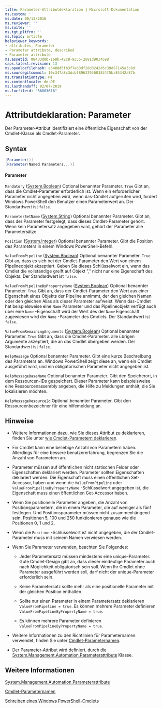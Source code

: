 ```yaml
---
title: Parameter-Attributdeklaration | Microsoft-Dokumentation
ms.custom: ''
ms.date: 09/13/2016
ms.reviewer: ''
ms.suite: ''
ms.tgt_pltfrm: ''
ms.topic: article
helpviewer_keywords:
- attributes, Parameter
- Parameter attribute, described
- Parameter attribute
ms.assetid: 08433d0b-169b-42c8-9335-2881d9034698
caps.latest.revision: 13
ms.openlocfilehash: a3488d5fb3f7eb3df28d0242d6c39d07145a3c8d
ms.sourcegitcommit: 10c347a8c3dcbf8962295601834f5ba85342a87b
ms.translationtype: MT
ms.contentlocale: de-DE
ms.lasthandoff: 02/07/2019
ms.locfileid: "56863616"
---
```

# <a name="parameter-attribute-declaration"></a>Attributdeklaration: Parameter

Der Parameter-Attribut identifiziert eine öffentliche Eigenschaft von der Cmdlet-Klasse als Cmdlet-Parameter.

## <a name="syntax"></a>Syntax

```csharp
[Parameter()]
[Parameter(Named Parameters...)]
```

#### <a name="parameters"></a>Parameter

`Mandatory` ([System.Boolean](/dotnet/api/System.Boolean)) Optional benannter Parameter. `True` Gibt an, dass die Cmdlet-Parameter erforderlich ist. Wenn ein erforderlicher Parameter nicht angegeben wird, wenn das-Cmdlet aufgerufen wird, fordert Windows PowerShell den Benutzer einen Parameterwert an. Der Standardwert ist `false`.

`ParameterSetName` ([System.String](/dotnet/api/System.String)) Optional benannter Parameter. Gibt an, dass der Parameter festgelegt, dass dieses Cmdlet-Parameter gehört. Wenn kein Parametersatz angegeben wird, gehört der Parameter alle Parametersätze.

`Position` ([System.Integer](/dotnet/api/System.Integer)) Optional benannter Parameter. Gibt die Position des Parameters in einem Windows PowerShell-Befehl.

`ValueFromPipeline` ([System.Boolean](/dotnet/api/System.Boolean)) Optional benannter Parameter. `True` Gibt an, dass es sich bei der Cmdlet-Parameter den Wert von einem Pipelineobjekt akzeptiert. Geben Sie dieses Schlüsselwort ein, wenn das Cmdlet die vollständige greift auf Objekt "," nicht nur eine Eigenschaft des Objekts. Der Standardwert ist `false`.

`ValueFromPipelineByPropertyName` ([System.Boolean](/dotnet/api/System.Boolean)) Optional benannter Parameter. `True` Gibt an, dass der Cmdlet-Parameter den Wert aus einer Eigenschaft eines Objekts der Pipeline annimmt, der den gleichen Namen oder den gleichen Alias als dieser Parameter aufweist. Wenn das-Cmdlet hat beispielsweise eine `Name` Parameter und das Pipelineobjekt verfügt auch über eine `Name` -Eigenschaft wird der Wert des der `Name` Eigenschaft zugewiesen wird der `Name` -Parameter des Cmdlets. Der Standardwert ist `false`.

`ValueFromRemainingArguments` ([System.Boolean](/dotnet/api/System.Boolean)) Optional benannter Parameter. `True` Gibt an, dass die Cmdlet-Parameter. alle übrigen Argumente akzeptiert, die an das Cmdlet übergeben werden. Der Standardwert ist `false`.

`HelpMessage` Optional benannter Parameter. Gibt eine kurze Beschreibung des Parameters an. Windows PowerShell zeigt diese an, wenn ein Cmdlet ausgeführt wird, und ein obligatorischen Parameter nicht angegeben ist.

`HelpMessageBaseName` Optional benannter Parameter. Gibt den Speicherort, in dem Ressourcen-IDs gespeichert. Dieser Parameter kann beispielsweise eine Ressourcenassembly angeben, die Hilfe zu Meldungen enthält, die Sie lokalisieren möchten.

`HelpMessageResourceId` Optional benannter Parameter. Gibt den Ressourcenbezeichner für eine hilfemeldung an.

## <a name="remarks"></a>Hinweise

- Weitere Informationen dazu, wie Sie dieses Attribut zu deklarieren, finden Sie unter [wie Cmdlet-Parametern deklarieren](./how-to-declare-cmdlet-parameters.md).

- Ein Cmdlet kann eine beliebige Anzahl von Parametern haben. Allerdings für eine bessere benutzererfahrung, begrenzen Sie die Anzahl von Parametern an.

- Parameter müssen auf öffentlichen nicht statischen Felder oder Eigenschaften deklariert werden. Parameter sollten Eigenschaften deklariert werden. Die Eigenschaft muss einen öffentlichen Set-Accessor, haben und wenn die `ValueFromPipeline` oder `ValueFromPipelineByPropertyName` -Schlüsselwort angegeben ist, die Eigenschaft muss einen öffentlichen Get-Accessor haben.

- Wenn Sie positionelle Parameter angeben, die Anzahl von Positionsparametern, die in einem Parameter, die auf weniger als fünf festlegen. Und Positionsparameter müssen nicht zusammenhängend sein. Positionen 5, 100 und 250 funktionieren genauso wie die Positionen 0, 1 und 2.

- Wenn die `Position` -Schlüsselwort ist nicht angegeben, die der Cmdlet-Parameter muss mit seinem Namen verwiesen werden.

- Wenn Sie Parameter verwenden, beachten Sie Folgendes:

    - Jeder Parametersatz müssen mindestens eine unique-Parameter. Gute Cmdlet-Design gibt an, dass dieser eindeutige Parameter auch nach Möglichkeit obligatorisch sein soll. Wenn Ihr Cmdlet ohne Parameter ausgeführt werden soll, darf nicht der unique-Parameter erforderlich sein.

    - Keine Parametersatz sollte mehr als eine positionelle Parameter mit der gleichen Position enthalten.

    - Sollte nur einen Parameter in einem Parametersatz deklarieren `ValueFromPipeline = true`. Es können mehrere Parameter definieren `ValueFromPipelineByPropertyName = true`.

    - Es können mehrere Parameter definieren `ValueFromPipelineByPropertyName = true`.

- Weitere Informationen zu den Richtlinien für Parameternamen verwendet, finden Sie unter [Cmdlet-Parameternamen](standard-cmdlet-parameter-names-and-types.md).

- Der Parameter-Attribut wird definiert, durch die [System.Management.Automation.Parameterattribute](/dotnet/api/System.Management.Automation.ParameterAttribute) Klasse.

## <a name="see-also"></a>Weitere Informationen

[System.Management.Automation.Parameterattribute](/dotnet/api/System.Management.Automation.ParameterAttribute)

[Cmdlet-Parameternamen](standard-cmdlet-parameter-names-and-types.md)

[Schreiben eines Windows PowerShell-Cmdlets](./writing-a-windows-powershell-cmdlet.md)

